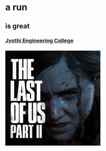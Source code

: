 # a run
## is great
### [Jyothi Engineering College](https://www.jecc.ac.in/)
### ![image missing](https://github.com/sreeraj-kr/Run/blob/main/img/TLOU_P2_Box_Art_2.png)
